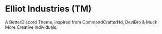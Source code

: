 # Elliot Industries (TM)


A BetterDiscord Theme, inspired from CommandCrafterHd, DeviBro & Much More Creative Individuals.
